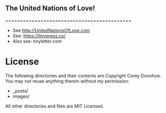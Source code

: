
## The United Nations of Love!
===========================================
* See http://UnitedNationsOfLove.com
* See: https://tinypress.co/
* Also see: tinyletter.com

License
=======
The following directories and their contents are Copyright Corey Donohoe.  You may not reuse anything therein without my permission:

*   _posts/
*   images/

All other directories and files are MIT Licensed.
